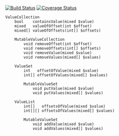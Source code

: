 [![Build Status](https://travis-ci.org/projx-io/collections.svg?branch=master)](https://travis-ci.org/projx-io/collections?branch=master)
[![Coverage Status](https://coveralls.io/repos/github/projx-io/collections/badge.svg?branch=master)](https://coveralls.io/github/projx-io/collections?branch=master)

    ValueCollection
        bool    containsValue(mixed $value)
        mixed   valueOfOffset(int $offset)
        mixed[] valueOfOffsets(int[] $offsets)
        
        MutableValueCollection
            void removeOffset(int $offset)
            void removeOffsets(int[] $offsets)
            void removeValue(mixed $value)
            void removeValues(mixed[] $values)
            
        ValueSet
            int   offsetOfValue(mixed $value)
            int[] offsetOfValues(mixed[] $values)
        
            MutableValueSet
                void putValue(mixed $value)
                void putValues(mixed[] $values)
        
        ValueList
            int[]   offsetsOfValue(mixed $value)
            int[][] offsetsOfValues(mixed[] $values)

            MutableValueSet
                void addValue(mixed $value)
                void addValues(mixed[] $values)

    